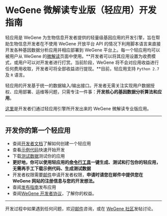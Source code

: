 # WeGene 微解读专业版（轻应用）开发指南 #

轻应用是 WeGene 为生物信息开发者提供的轻量级基因应用的开发引擎，旨在帮助生物信息开发者在不使用 WeGene 开放平台 API 的情况下利用脚本语言来直接开发各种基因数据分析应用并相应部署到 WeGene 平台上。每一个轻应用均可以被用户从 WeGene 的[微解读](https://www.wegene.com/crowdsourcing/)页面中使用。**开发者可以将其应用设置为收费模式，或用户可以对开发者进行打赏。当前阶段，WeGene 将不会对应用收益进行任何费用收取，开发者可将全部收益进行提现。**目前，轻应用支持 `Python 2.7` 及 `R` 语言。

轻应用的开发基于统一的数据输入/输出接口。开发者无需关注实现用户数据授权、应用部署、运维等问题，只需专注一件事：**开发核心的基因数据分析算法和应用**。

[这里](https://www.wegene.com/crowdsourcing/topics/7)是开发者们通过轻应用引擎所开发出来的 WeGene 微解读专业版应用。

---

## 开发你的第一个轻应用 ##

- 查阅[开发者文档](https://github.com/wegene-llc/weapp-developer-guide/blob/master/docs/weapp-developer-guide.md)了解如何创建一个轻应用
- 查看[示例代码](https://github.com/wegene-llc/weapp-developer-guide/tree/master/examples)快速开始开发
- 下载[测试数据](https://github.com/wegene-llc/weapp-developer-guide/tree/master/data)测试你的应用
- **更好地，你可以使用轻应用的[命令行工具](https://github.com/wegene-llc/wegene-weapp-cli)一键生成、测试和打包你的轻应用，无需再手工下载示例代码、生成测试数据**
- 开发者权限需要[邮件](mailto:api@wegene.com?subject=轻应用开发者权限申请&body=WeGene注册账号：%0d%0a要开发的轻应用（简述）：%0d%0a微信号（提供后可邀请您加入支持群）：)申请开发者权限，**申请时请您在邮件中提供您在 WeGene 网站的注册信息与您的开发想法。**
- 查阅[发布指南](https://github.com/wegene-llc/weapp-developer-guide/blob/master/docs/weapp-publish-guide.md)发布应用
- 查阅[WeGene 开发者协议](https://www.wegene.com/?/page/developers_agreement)，了解你的权益。

---

开发过程中如果遇到任何问题，欢迎[邮件](mailto:api@wegene.com?subject=轻应用开发问题)咨询，或在 [WeGene 社区](https://www.wegene.com/group/%E5%BC%80%E5%8F%91%E8%80%85%E5%B0%8F%E7%BB%84)发帖讨论。
